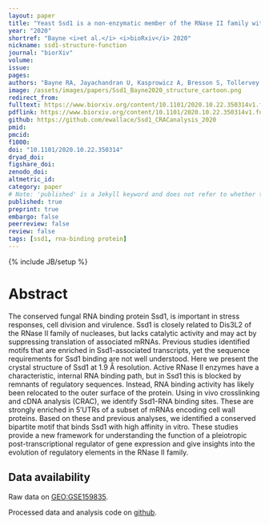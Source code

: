 ```yaml
---
layout: paper
title: "Yeast Ssd1 is a non-enzymatic member of the RNase II family with an alternative RNA recognition interface"
year: "2020"
shortref: "Bayne <i>et al.</i> <i>bioRxiv</i> 2020"
nickname: ssd1-structure-function
journal: "biorXiv"
volume: 
issue:
pages: 
authors: "Bayne RA, Jayachandran U, Kasprowicz A, Bresson S, Tollervey D, Wallace EWJ, Cook AG"
image: /assets/images/papers/Ssd1_Bayne2020_structure_cartoon.png
redirect_from: 
fulltext: https://www.biorxiv.org/content/10.1101/2020.10.22.350314v1.full
pdflink: https://www.biorxiv.org/content/10.1101/2020.10.22.350314v1.full.pdf
github: https://github.com/ewallace/Ssd1_CRACanalysis_2020
pmid: 
pmcid: 
f1000: 
doi: "10.1101/2020.10.22.350314"
dryad_doi:
figshare_doi: 
zenodo_doi:
altmetric_id:
category: paper
# Note: 'published' is a Jekyll keyword and does not refer to whether the paper is published, but rather to whether this Markdown should be part of the rendered site.
published: true
preprint: true
embargo: false	
peerreview: false
review: false
tags: [ssd1, rna-binding protein]
---
```

{% include JB/setup %}

# Abstract 

The conserved fungal RNA binding protein Ssd1, is important in stress responses, cell division and virulence. Ssd1 is closely related to Dis3L2 of the RNase II family of nucleases, but lacks catalytic activity and may act by suppressing translation of associated mRNAs. Previous studies identified motifs that are enriched in Ssd1-associated transcripts, yet the sequence requirements for Ssd1 binding are not well understood. Here we present the crystal structure of Ssd1 at 1.9 Å resolution. Active RNase II enzymes have a characteristic, internal RNA binding path, but in Ssd1 this is blocked by remnants of regulatory sequences. Instead, RNA binding activity has likely been relocated to the outer surface of the protein. Using in vivo crosslinking and cDNA analysis (CRAC), we identify Ssd1-RNA binding sites. These are strongly enriched in 5′UTRs of a subset of mRNAs encoding cell wall proteins. Based on these and previous analyses, we identified a conserved bipartite motif that binds Ssd1 with high affinity in vitro. These studies provide a new framework for understanding the function of a pleiotropic post-transcriptional regulator of gene expression and give insights into the evolution of regulatory elements in the RNase II family.

## Data availability

Raw data on [GEO:GSE159835](https://www.ncbi.nlm.nih.gov/geo/query/acc.cgi?acc=GSE159835).

Processed data and analysis code on [github](https://github.com/ewallace/Ssd1_CRACanalysis_2020).
